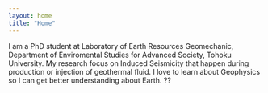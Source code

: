 ```yaml
---
layout: home
title: "Home"
---
```


I am a PhD student at Laboratory of Earth Resources Geomechanic, Department of Enviromental Studies for Advanced Society, Tohoku University. My research focus on Induced Seismicity that happen during production or injection of geothermal fluid.
I love to learn about Geophysics so I can get better understanding about Earth.
??
